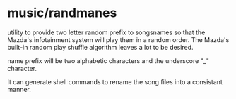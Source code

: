 # music/randmanes

utility to provide two letter random prefix to songsnames
so that the Mazda's infotainment system will play them in a random
order. The Mazda's built-in random play shuffle algorithm leaves a lot
to be desired.

name prefix will be two alphabetic characters and the underscore "_"
character.

It can generate shell commands to rename the song files into a consistant
manner.


